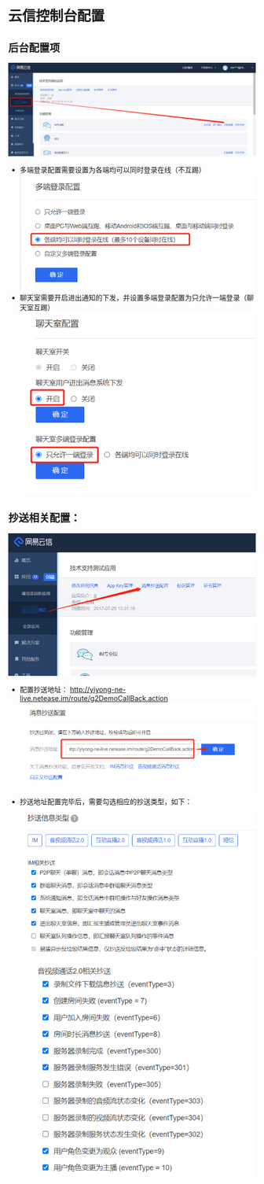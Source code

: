 # 云信控制台配置
## 后台配置项
![](image/image1.png)
- 多端登录配置需要设置为各端均可以同时登录在线（不互踢）
![](image/image2.png)
- 聊天室需要开启进出通知的下发，并设置多端登录配置为只允许一端登录（聊天室互踢）
![](image/image3.png)
## 抄送相关配置：
![](image/image4.png)
- 配置抄送地址： http://yiyong-ne-live.netease.im/route/g2DemoCallBack.action
![](image/image5.png)
- 抄送地址配置完毕后，需要勾选相应的抄送类型，如下：
![](image/image6.png)
![](image/image7.png)

